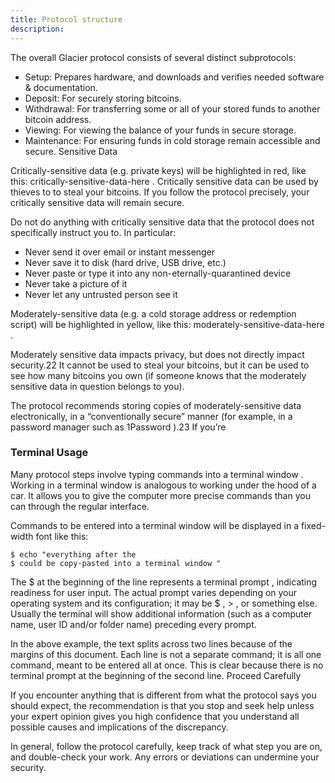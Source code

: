 ```yaml
---
title: Protocol structure
description:
---
```


The overall Glacier protocol consists of several distinct subprotocols:

* Setup: Prepares hardware,
and downloads and verifies needed software & documentation.
* Deposit:
For securely storing bitcoins.
* Withdrawal: For transferring some or
all of your stored funds to another bitcoin address.
* Viewing: For
viewing the balance of your funds in secure storage.
* Maintenance: For
ensuring funds in cold storage remain accessible and secure. Sensitive
Data

Critically-sensitive data (e.g. private keys) will be highlighted
in red, like this: critically-sensitive-data-here .
Critically sensitive
data can be used by thieves to to steal your bitcoins. If you follow the
protocol precisely, your critically sensitive data will remain secure.

Do
not do anything with critically sensitive data that the protocol does not
specifically instruct you to. In particular:

* Never send it over email or instant messenger
* Never save it to disk (hard drive, USB drive,
etc.)
* Never paste or type it into any non-eternally-quarantined
device
* Never take a picture of it
* Never let any untrusted person see it

Moderately-sensitive data (e.g. a cold storage address or redemption
script) will be highlighted in yellow, like this:
moderately-sensitive-data-here .

Moderately sensitive data impacts
privacy, but does not directly impact security.22 It cannot be used to
steal your bitcoins, but it can be used to see how many bitcoins you own
(if someone knows that the moderately sensitive data in question belongs
to you).

The protocol recommends storing copies of moderately-sensitive
data electronically, in a “conventionally secure” manner (for example, in
a password manager such as 1Password ).23 If you’re

### Terminal Usage

Many protocol steps involve
typing commands into a terminal window . Working in a terminal window is
analogous to working under the hood of a car. It allows you to give the
computer more precise commands than you can through the regular
interface.

Commands to be entered into a terminal window will be
displayed in a fixed-width font like this:

```
$ echo "everything after the
$ could be copy-pasted into a terminal window "
```

The $ at the beginning
of the line represents a terminal prompt , indicating readiness for user
input. The actual prompt varies depending on your operating system and its
configuration; it may be $ , > , or something else. Usually the terminal
will show additional information (such as a computer name, user ID and/or
folder name) preceding every prompt.

In the above example, the text
splits across two lines because of the margins of this document. Each line
is not a separate command; it is all one command, meant to be entered
all at once. This is clear because there is no terminal prompt at the
beginning of the second line.
Proceed Carefully

If you encounter
anything  that is different from what the protocol says you should
expect, the recommendation is that you stop and seek help unless your
expert opinion gives you high confidence that you understand all possible
causes and implications of the discrepancy.

In general, follow the
protocol carefully, keep track of what step you are on, and double-check
your work. Any errors or deviations can undermine your security.
